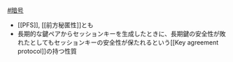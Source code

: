 [#暗号](暗号)
- [[PFS]], [[前方秘匿性]]とも
- 長期的な鍵ペアからセッションキーを生成したときに、長期鍵の安全性が敗れたとしてもセッションキーの安全性が保たれるという[[Key agreement protocol]]の持つ性質
